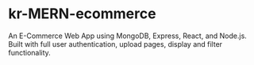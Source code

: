 # kr-MERN-ecommerce
An E-Commerce Web App using MongoDB, Express, React, and Node.js. Built with full user authentication, upload pages, display and filter functionality. 
